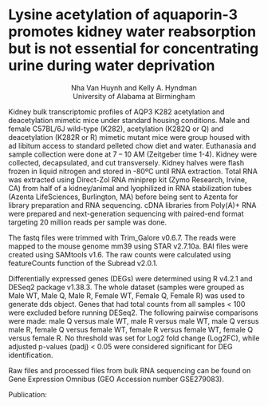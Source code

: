 # Lysine acetylation of aquaporin-3 promotes kidney water reabsorption but is not essential for concentrating urine during water deprivation
<p align="center"> Nha Van Huynh and Kelly A. Hyndman <br>
University of Alabama at Birmingham <br></c>

Kidney bulk transcriptomic profiles of AQP3 K282 acetylation and deacetylation mimetic mice under standard housing conditions. Male and female C57BL/6J wild-type (K282), acetylation (K282Q or Q) and deacetylation (K282R or R) mimetic mutant mice were group housed with ad libitum access to standard pelleted chow diet and water. Euthanasia and sample collection were done at 7 – 10 AM (Zeitgeber time 1-4). Kidney were collected, decapsulated, and cut transversely. Kidney halves were flash frozen in liquid nitrogen and stored in -80ºC until RNA extraction. Total RNA was extracted using Direct-Zol RNA miniprep kit (Zymo Research, Irvine, CA) from half of a kidney/animal and lyophilized in RNA stabilization tubes (Azenta LifeSciences, Burlington, MA) before being sent to Azenta for library preparation and RNA sequencing. cDNA libraries from Poly(A)+ RNA were prepared and next-generation sequencing with paired-end format targeting 20 million reads per sample was done. 

The fastq files were trimmed with Trim_Galore v0.6.7. The reads were mapped to the mouse genome mm39 using STAR v2.7.10a. BAI files were created using SAMtools v1.6. The raw counts were calculated using featureCounts function of the Subread v2.0.1. 

Differentially expressed genes (DEGs) were determined using R v4.2.1 and DESeq2 package v1.38.3. The whole dataset (samples were grouped as Male WT, Male Q, Male R, Female WT, Female Q, Female R) was used to generate dds object. Genes that had total counts from all samples < 100 were excluded before running DESeq2. The following pairwise comparisons were made: male Q versus male WT, male R versus male WT, male Q versus male R, female Q versus female WT, female R versus female WT, female Q versus female R. No threshold was set for Log2 fold change (Log2FC), while adjusted p-values (padj) < 0.05 were considered significant for DEG identification.

Raw files and processed files from bulk RNA sequencing can be found on Gene Expression Omnibus (GEO Accession number GSE279083). 

Publication: 
